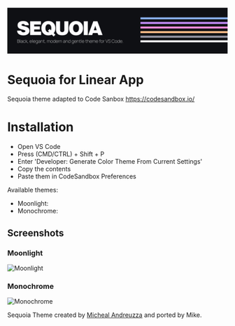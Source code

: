 
![Midnight](https://raw.githubusercontent.com/Sequoia-Theme/assets/main/githubHeader.png)
# Sequoia for Linear App
Sequoia theme adapted to Code Sanbox https://codesandbox.io/


# Installation

- Open VS Code
- Press (CMD/CTRL) + Shift + P
- Enter 'Developer: Generate Color Theme From Current Settings'
- Copy the contents
- Paste them in CodeSandbox Preferences


Available themes:

- Moonlight:
- Monochrome:

## Screenshots
### Moonlight
![Moonlight](https://github.com/Sequoia-Theme/CodeSandobx/blob/main/moonlight.png?raw=true)

### Monochrome
![Monochrome](https://github.com/Sequoia-Theme/CodeSandobx/blob/main/monochrome.png?raw=true)


Sequoia Theme created by [Micheal Andreuzza](https://github.com/michael-andreuzza) and ported by Mike.
